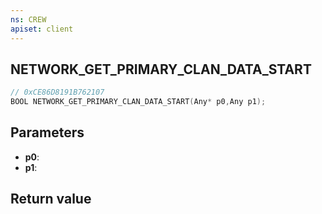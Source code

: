 ```yaml
---
ns: CREW
apiset: client
---
```

## NETWORK_GET_PRIMARY_CLAN_DATA_START

```c
// 0xCE86D8191B762107
BOOL NETWORK_GET_PRIMARY_CLAN_DATA_START(Any* p0,Any p1);
```


## Parameters
* **p0**:
* **p1**:

## Return value